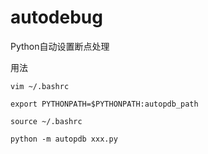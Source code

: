 autodebug
=========

Python自动设置断点处理

用法

	vim ~/.bashrc
	
	export PYTHONPATH=$PYTHONPATH:autopdb_path
	
	source ~/.bashrc
	
	python -m autopdb xxx.py
